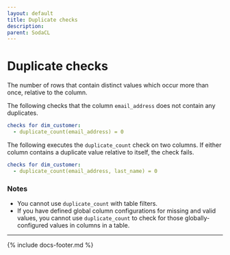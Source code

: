 ```yaml
---
layout: default
title: Duplicate checks
description: 
parent: SodaCL
---
```


# Duplicate checks

The number of rows that contain distinct values which occur more than once, relative to the column.

The following checks that the column `email_address` does not contain any duplicates.

```yaml
checks for dim_customer:
  - duplicate_count(email_address) = 0
```

The following executes the `duplicate_count` check on two columns. If either column contains a duplicate value relative to itself, the check fails.
```yaml
checks for dim_customer:
  - duplicate_count(email_address, last_name) = 0
```

### Notes

* You cannot use `duplicate_count` with table filters.
* If you have defined global column configurations for missing and valid values, you cannot use `duplicate_count` to check for those globally-configured values in columns in a table.

---
{% include docs-footer.md %}
